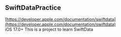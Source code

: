 ## SwiftDataPractice
[https://developer.apple.com/documentation/swiftdata](https://developer.apple.com/documentation/swiftdata)   
iOS 17.0+ 
This is a project to learn SwiftData   

